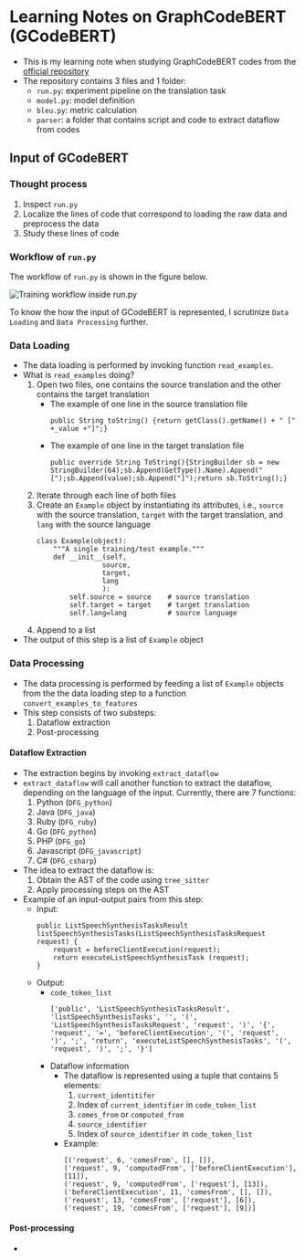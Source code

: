 # Learning Notes on GraphCodeBERT (GCodeBERT)

- This is my learning note when studying GraphCodeBERT codes from the [official repository](https://github.com/microsoft/CodeBERT/tree/master/GraphCodeBERT/translation)
- The repository contains 3 files and 1 folder:
    - `run.py`: experiment pipeline on the translation task
    - `model.py`: model definition
    - `bleu.py`: metric calculation
    - `parser`: a folder that contains script and code to extract dataflow from codes

## Input of GCodeBERT
### Thought process
1. Inspect `run.py`
2. Localize the lines of code that correspond to loading the raw data and preprocess the data
3. Study these lines of code

### Workflow of `run.py`
The workflow of `run.py` is shown in the figure below.

![Training workflow inside run.py](img/run_py_training_workflow.png)

To know the how the input of GCodeBERT is represented, I scrutinize `Data Loading` and `Data Processing` further.

### Data Loading
- The data loading is performed by invoking function `read_examples`.
- What is `read_examples` doing?
    1. Open two files, one contains the source translation and the other contains the target translation
        - The example of one line in the source translation file
            ```
            public String toString() {return getClass().getName() + " [" +_value +"]";}
            ```
        - The example of one line in the target translation file
            ```
            public override String ToString(){StringBuilder sb = new StringBuilder(64);sb.Append(GetType().Name).Append(" [");sb.Append(value);sb.Append("]");return sb.ToString();}
            ```
    2. Iterate through each line of both files
    3. Create an `Example` object by instantiating its attributes, i.e., `source` with the source translation, `target` with the target translation, and `lang` with the source language
        ```
        class Example(object):
            """A single training/test example."""
            def __init__(self,
                        source,
                        target,
                        lang
                        ):
                self.source = source    # source translation
                self.target = target    # target translation
                self.lang=lang          # source language
        ```
    4. Append to a list
- The output of this step is a list of `Example` object

### Data Processing
- The data processing is performed by feeding a list of `Example` objects from the the data loading step to a function `convert_examples_to_features`
- This step consists of two substeps:
    1. Dataflow extraction
    2. Post-processing
#### Dataflow Extraction
- The extraction begins by invoking `extract_dataflow`
- `extract_dataflow` will call another function to extract the dataflow, depending on the language of the input. Currently, there are 7 functions:
    1. Python (`DFG_python`)
    2. Java (`DFG_java`)
    3. Ruby (`DFG_ruby`)
    4. Go (`DFG_python`)
    5. PHP (`DFG_go`)
    6. Javascript (`DFG_javascript`)
    7. C# (`DFG_csharp`)
- The idea to extract the dataflow is: 
    1. Obtain the AST of the code using `tree_sitter`
    2. Apply processing steps on the AST
- Example of an input-output pairs from this step:
    - Input: 
        ```
        public ListSpeechSynthesisTasksResult listSpeechSynthesisTasks(ListSpeechSynthesisTasksRequest request) {
            request = beforeClientExecution(request);
            return executeListSpeechSynthesisTask (request);
        }
        ```
    - Output:
        - `code_token_list`
            ```
            ['public', 'ListSpeechSynthesisTasksResult', 'listSpeechSynthesisTasks', '', '(', 'ListSpeechSynthesisTasksRequest', 'request', ')', '{', 'request', '=', 'beforeClientExecution', '(', 'request', ')', ';', 'return', 'executeListSpeechSynthesisTasks', '(', 'request', ')', ';', '}']
            ```
        - Dataflow information
            - The dataflow is represented using a tuple that contains 5 elements:
                1. `current_identitifer`
                2. Index of `current_identifier` in `code_token_list`
                3. `comes_from` or `computed_from`
                4. `source_identifier`
                5. Index of `source_identifier` in `code_token_list`
            - Example:
                ```
                [('request', 6, 'comesFrom', [], []), 
                ('request', 9, 'computedFrom', ['beforeClientExecution'], [11]), 
                ('request', 9, 'computedFrom', ['request'], [13]), 
                ('beforeClientExecution', 11, 'comesFrom', [], []), 
                ('request', 13, 'comesFrom', ['request'], [6]), 
                ('request', 19, 'comesFrom', ['request'], [9])]
                ```

#### Post-processing
-  
    





